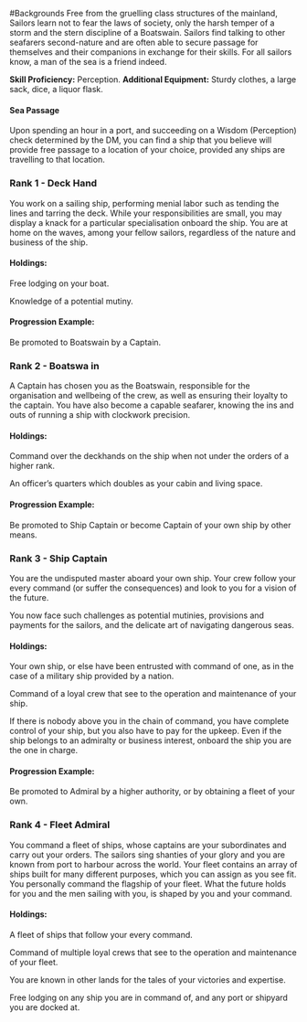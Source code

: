 #Backgrounds
Free from the gruelling class structures of the mainland, Sailors learn not to fear the laws of society, only the harsh temper of a storm and the stern discipline of a Boatswain. Sailors find talking to other seafarers second-nature and are often able to secure passage for themselves and their companions in exchange for their skills. For all sailors know, a man of the sea is a friend indeed.

**Skill Proficiency:** Perception.
**Additional Equipment:** Sturdy clothes, a large sack, dice, a liquor flask.

#### Sea Passage
Upon spending an hour in a port, and succeeding on a Wisdom (Perception) check determined by the DM, you can find a ship that you believe will provide free passage to a location of your choice, provided any ships are travelling to that location.

### Rank 1 - Deck Hand
You work on a sailing ship, performing menial labor such as tending the lines and tarring the deck. While your responsibilities are small, you may display a knack for a particular specialisation onboard the ship. You are at home on the waves, among your fellow sailors, regardless of the nature and business of the ship.

#### Holdings:
Free lodging on your boat.

Knowledge of a potential mutiny.

#### Progression Example:
Be promoted to Boatswain by a Captain.

### Rank 2 - Boatswa in
A Captain has chosen you as the Boatswain, responsible for the organisation and wellbeing of the crew, as well as ensuring their loyalty to the captain. You have also become a capable seafarer, knowing the ins and outs of running a ship with clockwork precision.

#### Holdings:
Command over the deckhands on the ship when not under the orders of a higher rank.

An officer’s quarters which doubles as your cabin and living space.

#### Progression Example:
Be promoted to Ship Captain or become Captain of your own ship by other means.

### Rank 3 - Ship Captain
You are the undisputed master aboard your own ship. Your crew follow your every command (or suffer the consequences) and look to you for a vision of the future.

You now face such challenges as potential mutinies, provisions and payments for the sailors, and the delicate art of navigating dangerous seas.

#### Holdings:
Your own ship, or else have been entrusted with command of one, as in the case of a military ship provided by a nation.

Command of a loyal crew that see to the operation and maintenance of your ship.

If there is nobody above you in the chain of command, you have complete control of your ship, but you also have to pay for the upkeep. Even if the ship belongs to an admiralty or business interest, onboard the ship you are the one in charge.

#### Progression Example:
Be promoted to Admiral by a higher authority, or by obtaining a fleet of your own.

### Rank 4 - Fleet Admiral
You command a fleet of ships, whose captains are your subordinates and carry out your orders. The sailors sing shanties of your glory and you are known from port to harbour across the world. Your fleet contains an array of ships built for many different purposes, which you can assign as you see fit. You personally command the flagship of your fleet. What the future holds for you and the men sailing with you, is shaped by you and your command.

#### Holdings:
A fleet of ships that follow your every command.

Command of multiple loyal crews that see to the operation and maintenance of your fleet.

You are known in other lands for the tales of your victories and expertise.

Free lodging on any ship you are in command of, and any port or shipyard you are docked at.
